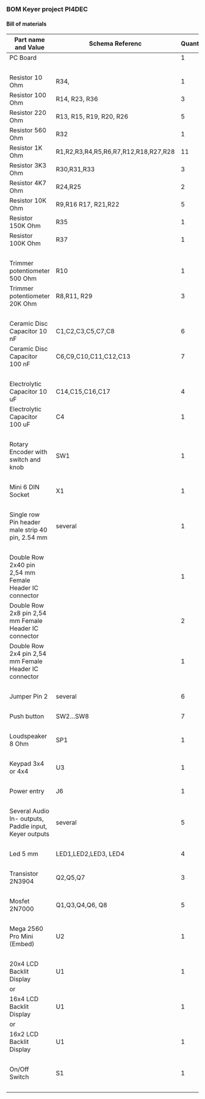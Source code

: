 ### BOM  Keyer project PI4DEC

#### Bill of materials

**Part name and Value**                                | **Schema Referenc**   | **Quantity**
------------------------------------------------------ | --------------------- | ----------
PC Board                                               |                       | 1 
                                                       |                       | 
Resistor 10 Ohm                                        | R34,                  | 1 
Resistor 100 Ohm                                       | R14, R23, R36         | 3 
Resistor 220 Ohm                                       | R13, R15, R19, R20, R26 | 5 
Resistor 560 Ohm                                       | R32                   | 1 
Resistor 1K Ohm                                        | R1,R2,R3,R4,R5,R6,R7,R12,R18,R27,R28 | 11 
Resistor 3K3 Ohm                                       | R30,R31,R33           | 3 
Resistor 4K7 Ohm                                       | R24,R25               | 2 
Resistor 10K Ohm                                       | R9,R16 R17, R21,R22   | 5 
Resistor 150K Ohm                                      | R35                   | 1 
Resistor 100K Ohm                                      | R37                   | 1 
                                                       |                       | 
Trimmer potentiometer 500 Ohm                          | R10                   | 1 
Trimmer potentiometer 20K Ohm                          | R8,R11, R29           | 3 
                                                       |                       | 
Ceramic Disc Capacitor 10 nF                           | C1,C2,C3,C5,C7,C8     | 6 
Ceramic Disc Capacitor 100 nF                          | C6,C9,C10,C11,C12,C13 | 7 
                                                       |                       | 
Electrolytic Capacitor 10 uF                           | C14,C15,C16,C17       | 4 
Electrolytic Capacitor 100 uF                          | C4                    | 1 
                                                       |                       | 
Rotary Encoder with switch and knob                    | SW1                   | 1 
                                                       |                       | 
Mini 6 DIN  Socket                                     | X1                    | 1 
                                                       |                       | 
Single row Pin header male strip 40 pin, 2.54 mm       | several               | 1 
                                                       |                       | 
Double Row 2x40 pin 2,54 mm Female Header IC connector |                       | 1 
Double Row 2x8 pin 2,54 mm Female Header IC connector  |                       | 2 
Double Row 2x4 pin 2,54 mm Female Header IC connector  |                       | 1 
                                                       |                       | 
Jumper Pin 2                                           | several               | 6 
                                                       |                       | 
Push button                                            | SW2…SW8               | 7 
                                                       |                       | 
Loudspeaker 8 Ohm                                      | SP1                   | 1
                                                       |                       | 
Keypad 3x4 or 4x4                                      | U3                    | 1
                                                       |                       | 
Power entry                                            | J6                    | 1
                                                       |                       | 
Several Audio In- outputs, Paddle input, Keyer outputs | several               | 5
                                                       |                       | 
Led 5 mm                                               | LED1,LED2,LED3, LED4  | 4
                                                       |                       | 
Transistor 2N3904                                      | Q2,Q5,Q7              | 3
                                                       |                       | 
Mosfet 2N7000                                          | Q1,Q3,Q4,Q6, Q8       | 5 
                                                       |                       | 
Mega 2560 Pro Mini (Embed)                             | U2                    | 1
                                                       |                       | 
20x4 LCD Backlit Display                               | U1                    | 1 
or                                                     |                       | 
16x4 LCD Backlit Display                               | U1                    | 1 
or                                                     |                       | 
16x2 LCD Backlit Display                               | U1                    | 1 
                                                       |                       | 
On/Off Switch                                          | S1                    | 1 
                                                       |                       | 
